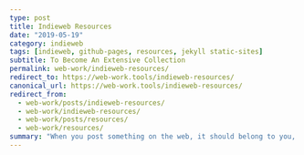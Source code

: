 ```yaml
---
type: post
title: Indieweb Resources
date: "2019-05-19"
category: indieweb
tags: [indieweb, github-pages, resources, jekyll static-sites]
subtitle: To Become An Extensive Collection
permalink: web-work/indieweb-resources/
redirect_to: https://web-work.tools/indieweb-resources/
canonical_url: https://web-work.tools/indieweb-resources/
redirect_from:
  - web-work/posts/indieweb-resources/
  - web-work/indieweb-resources/
  - web-work/posts/resources/
  - web-work/resources/
summary: "When you post something on the web, it should belong to you, not a corporation. Too many companies have gone out of business and lost all of their users’ data. By joining the IndieWeb, your content stays yours and in your control."
---
```

